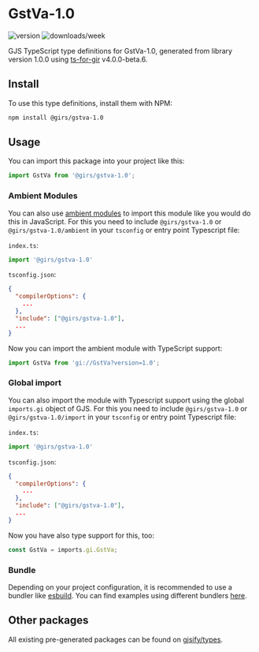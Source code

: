 
# GstVa-1.0

![version](https://img.shields.io/npm/v/@girs/gstva-1.0)
![downloads/week](https://img.shields.io/npm/dw/@girs/gstva-1.0)


GJS TypeScript type definitions for GstVa-1.0, generated from library version 1.0.0 using [ts-for-gir](https://github.com/gjsify/ts-for-gir) v4.0.0-beta.6.


## Install

To use this type definitions, install them with NPM:
```bash
npm install @girs/gstva-1.0
```

## Usage

You can import this package into your project like this:
```ts
import GstVa from '@girs/gstva-1.0';
```

### Ambient Modules

You can also use [ambient modules](https://github.com/gjsify/ts-for-gir/tree/main/packages/cli#ambient-modules) to import this module like you would do this in JavaScript.
For this you need to include `@girs/gstva-1.0` or `@girs/gstva-1.0/ambient` in your `tsconfig` or entry point Typescript file:

`index.ts`:
```ts
import '@girs/gstva-1.0'
```

`tsconfig.json`:
```json
{
  "compilerOptions": {
    ...
  },
  "include": ["@girs/gstva-1.0"],
  ...
}
```

Now you can import the ambient module with TypeScript support: 

```ts
import GstVa from 'gi://GstVa?version=1.0';
```

### Global import

You can also import the module with Typescript support using the global `imports.gi` object of GJS.
For this you need to include `@girs/gstva-1.0` or `@girs/gstva-1.0/import` in your `tsconfig` or entry point Typescript file:

`index.ts`:
```ts
import '@girs/gstva-1.0'
```

`tsconfig.json`:
```json
{
  "compilerOptions": {
    ...
  },
  "include": ["@girs/gstva-1.0"],
  ...
}
```

Now you have also type support for this, too:

```ts
const GstVa = imports.gi.GstVa;
```

### Bundle

Depending on your project configuration, it is recommended to use a bundler like [esbuild](https://esbuild.github.io/). You can find examples using different bundlers [here](https://github.com/gjsify/ts-for-gir/tree/main/examples).

## Other packages

All existing pre-generated packages can be found on [gjsify/types](https://github.com/gjsify/types).

